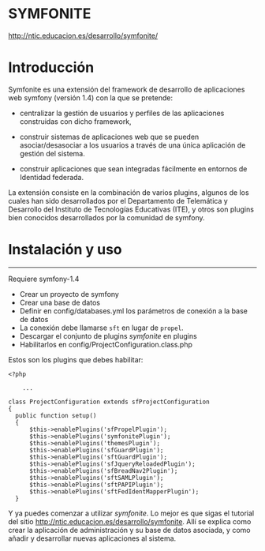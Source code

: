 SYMFONITE
=========

http://ntic.educacion.es/desarrollo/symfonite/

# Introducción

Symfonite es una extensión del framework de desarrollo de aplicaciones web 
symfony (versión 1.4) con la que se pretende:

* centralizar la gestión de usuarios y perfiles de las aplicaciones construidas
con dicho framework, 

* construir sistemas de aplicaciones web que se pueden asociar/desasociar a los
usuarios a través de una única aplicación de gestión del sistema.

* construir aplicaciones que sean integradas fácilmente en entornos de Identidad
federada.

La extensión consiste en la combinación de varios plugins, algunos de los cuales
han sido desarrollados por el Departamento de Telemática y Desarrollo del
Instituto de Tecnologías Educativas (ITE), y otros son plugins bien conocidos
desarrollados por la comunidad de symfony.

# Instalación y uso
-------------------

Requiere symfony-1.4

* Crear un proyecto de symfony
* Crear una base de datos
* Definir en config/databases.yml los parámetros de conexión a la base de datos
* La conexión debe llamarse ``sft`` en lugar de ``propel``.
* Descargar el conjunto de plugins *symfonite* en plugins
* Habilitarlos en config/ProjectConfiguration.class.php

Estos son los plugins que debes habilitar:
 
	<?php  
        
        ...	 
  
	class ProjectConfiguration extends sfProjectConfiguration
	{
	  public function setup()
	  {
	      $this->enablePlugins('sfPropelPlugin');
	      $this->enablePlugins('symfonitePlugin');
	      $this->enablePlugins('themesPlugin');
	      $this->enablePlugins('sfGuardPlugin');
	      $this->enablePlugins('sftGuardPlugin');
	      $this->enablePlugins('sfJqueryReloadedPlugin');
	      $this->enablePlugins('sfBreadNav2Plugin');
	      $this->enablePlugins('sftSAMLPlugin');
	      $this->enablePlugins('sftPAPIPlugin');
	      $this->enablePlugins('sftFedIdentMapperPlugin');
	  }

Y ya puedes comenzar a utilizar *symfonite*. Lo mejor es que sigas el tutorial
del sitio http://ntic.educacion.es/desarrollo/symfonite. Allí se explica como
crear la aplicación de administración y su base de datos asociada, y como añadir
y desarrollar nuevas aplicaciones al sistema.
